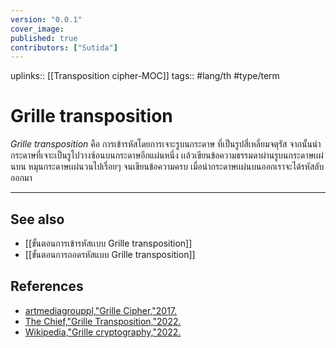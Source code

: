 ```yaml
---
version: "0.0.1"
cover_image:
published: true
contributors: ["Sutida"]
---
```

uplinks:: [[Transposition cipher-MOC]]
tags:: #lang/th #type/term 

# Grille transposition
 *Grille transposition* คือ การเข้ารหัสโดยการเจาะรูบนกระดาษ ที่เป็นรูปสี่เหลี่ยมจตุรัส จากนั้นนำกระดาษที่เจาะเป็นรูไปวางซ้อนบนกระดาษอีกแผ่นหนึ่ง เเล้วเขียนข้อความธรรมดาผ่านรูบนกระดาษเเผ่นบน หมุนกระดาษเเผ่นวนไปเรื่อยๆ จนเขียนข้อความครบ เมื่อนำกระดาษเเผ่นบนออกเราจะได้รหัสลับออกมา

---
## See also
- [[ขั้นตอนการเข้ารหัสเเบบ Grille transposition]]
- [[ขั้นตอนการถอดรหัสแบบ Grille transposition]]
## References
- [artmediagrouppl,"Grille Cipher,"2017.](https://youtu.be/IbmOJEGFlK4)
- [The Chief,"Grille Transposition,"2022.](https://theblackchamber552383191.wordpress.com/2020/11/18/grille-transposition/)
- [Wikipedia,"Grille cryptography,"2022.](https://en.wikipedia.org/wiki/Grille_(cryptography))
